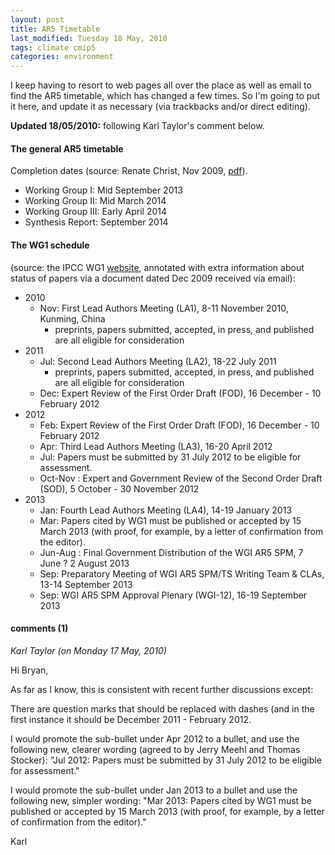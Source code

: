 ```yaml
---
layout: post
title: AR5 Timetable
last_modified: Tuesday 18 May, 2010
tags: climate cmip5
categories: environment
---
```

I keep having to resort to web pages all over the place as well as email to find the AR5 timetable, which has changed a few times.  So I'm going to put it here, and update it as necessary (via trackbacks and/or direct editing).

**Updated 18/05/2010:** following Karl Taylor's comment below.

####  The general AR5  timetable

Completion dates (source: Renate Christ, Nov 2009, [pdf](http://www.ipcc.ch/pdf/presentations/unfccc-barcelona-nov-09/rc-bcn-nov-09.pdf)).
* Working Group I: Mid September 2013
* Working Group II: Mid March 2014
* Working Group III: Early April 2014
* Synthesis Report: September 2014

####  The WG1 schedule

(source: the IPCC WG1 [website](http://www.ipcc-wg1.unibe.ch/AR5/AR5.html), annotated with extra information about status of papers via a document dated Dec 2009 received via email):
* 2010
    * Nov: First Lead Authors Meeting (LA1), 8-11 November 2010, Kunming, China
        * preprints, papers submitted, accepted, in press, and published are all eligible for consideration
* 2011
    * Jul: Second Lead Authors Meeting (LA2), 18-22 July 2011
        * preprints, papers submitted, accepted, in press, and published are all eligible for consideration
    * Dec: Expert Review of the First Order Draft (FOD), 16 December - 10 February 2012
* 2012
    * Feb: Expert Review of the First Order Draft (FOD), 16 December - 10 February 2012
    * Apr: Third Lead Authors Meeting (LA3), 16-20 April 2012
    * Jul: Papers must be submitted by 31 July 2012 to be
eligible for assessment.
    * Oct-Nov : Expert and Government Review of the Second Order Draft (SOD), 5 October - 30 November 2012
* 2013
    * Jan: Fourth Lead Authors Meeting (LA4), 14-19 January 2013
    * Mar: Papers cited by WG1 must be
published or accepted by 15 March 2013 (with proof, for example, by a
letter of confirmation from the editor).
    * Jun-Aug : Final Government Distribution of the WGI AR5 SPM, 7 June ? 2 August 2013
    * Sep: Preparatory Meeting of WGI AR5 SPM/TS Writing Team &amp; CLAs, 13-14 September 2013
    * Sep: WGI AR5 SPM Approval Plenary (WGI-12), 16-19 September 2013


#### comments (1)

*Karl Taylor (on Monday 17 May, 2010)*

Hi Bryan,

As far as I know, this is consistent with recent further discussions except:

There are question marks that should be replaced with dashes (and in the first instance it should be December 2011 - February 2012.

I would promote the sub-bullet under Apr 2012 to a bullet, and use the following new, clearer wording (agreed to by Jerry Meehl and Thomas Stocker):  "Jul 2012: Papers must be submitted by 31 July 2012 to be eligible for assessment."

I would promote the sub-bullet under Jan 2013 to a bullet and use the following new, simpler wording: "Mar 2013: Papers cited by WG1 must be published or accepted by 15 March 2013 (with proof, for example, by a letter of confirmation from the editor)."

Karl
